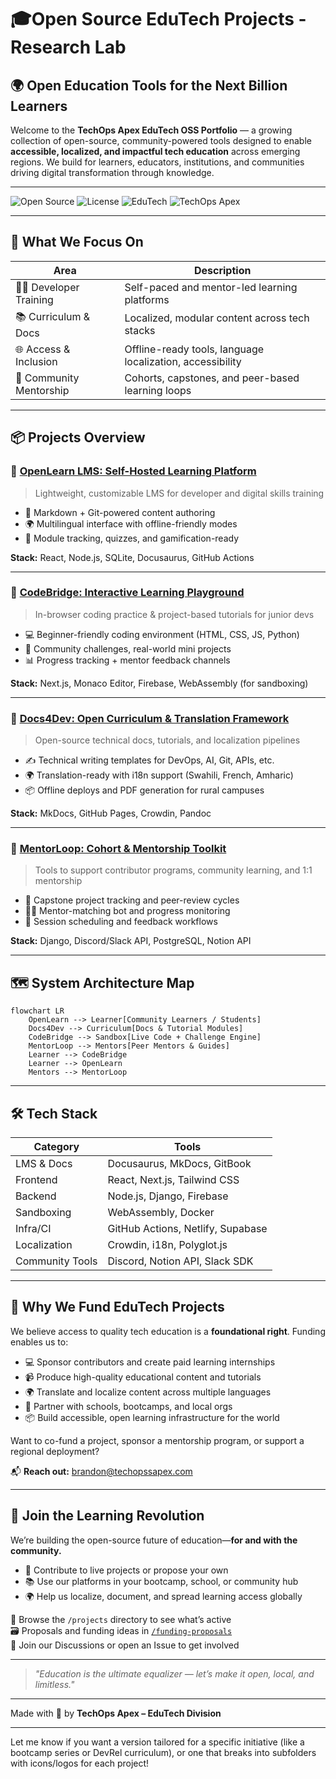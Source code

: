 # 🎓Open Source EduTech Projects - Research Lab
## 🌍 Open Education Tools for the Next Billion Learners

Welcome to the **TechOps Apex EduTech OSS Portfolio** — a growing collection of open-source, community-powered tools designed to enable **accessible, localized, and impactful tech education** across emerging regions. We build for learners, educators, institutions, and communities driving digital transformation through knowledge.

---

![Open Source](https://img.shields.io/badge/status-active-success)
![License](https://img.shields.io/badge/license-MIT-blue)
![EduTech](https://img.shields.io/badge/focus-edutech-lightgrey)
![TechOps Apex](https://img.shields.io/badge/org-TechOps%20Apex-purple)

---

## 🧠 What We Focus On

| Area                     | Description |
|--------------------------|-------------|
| 🧑‍💻 Developer Training     | Self-paced and mentor-led learning platforms |
| 📚 Curriculum & Docs      | Localized, modular content across tech stacks |
| 🌐 Access & Inclusion     | Offline-ready tools, language localization, accessibility |
| 🤝 Community Mentorship   | Cohorts, capstones, and peer-based learning loops |

---

## 📦 Projects Overview

### 🔹 [OpenLearn LMS: Self-Hosted Learning Platform](https://github.com/techopsapex/openlearn)
> Lightweight, customizable LMS for developer and digital skills training

- 📁 Markdown + Git-powered content authoring
- 🌍 Multilingual interface with offline-friendly modes
- 🧩 Module tracking, quizzes, and gamification-ready

**Stack:** React, Node.js, SQLite, Docusaurus, GitHub Actions

---

### 🔹 [CodeBridge: Interactive Learning Playground](coming-soon)
> In-browser coding practice & project-based tutorials for junior devs

- 💻 Beginner-friendly coding environment (HTML, CSS, JS, Python)
- 🎯 Community challenges, real-world mini projects
- 📊 Progress tracking + mentor feedback channels

**Stack:** Next.js, Monaco Editor, Firebase, WebAssembly (for sandboxing)

---

### 🔹 [Docs4Dev: Open Curriculum & Translation Framework](in-progress)
> Open-source technical docs, tutorials, and localization pipelines

- ✍️ Technical writing templates for DevOps, AI, Git, APIs, etc.
- 🌍 Translation-ready with i18n support (Swahili, French, Amharic)
- 📦 Offline deploys and PDF generation for rural campuses

**Stack:** MkDocs, GitHub Pages, Crowdin, Pandoc

---

### 🔹 [MentorLoop: Cohort & Mentorship Toolkit](coming-soon)
> Tools to support contributor programs, community learning, and 1:1 mentorship

- 🔁 Capstone project tracking and peer-review cycles
- 🧑‍🏫 Mentor-matching bot and progress monitoring
- 📆 Session scheduling and feedback workflows

**Stack:** Django, Discord/Slack API, PostgreSQL, Notion API

---

## 🗺️ System Architecture Map

```mermaid
flowchart LR
    OpenLearn --> Learner[Community Learners / Students]
    Docs4Dev --> Curriculum[Docs & Tutorial Modules]
    CodeBridge --> Sandbox[Live Code + Challenge Engine]
    MentorLoop --> Mentors[Peer Mentors & Guides]
    Learner --> CodeBridge
    Learner --> OpenLearn
    Mentors --> MentorLoop
```

---

## 🛠 Tech Stack

| Category        | Tools |
|----------------|-------|
| LMS & Docs     | Docusaurus, MkDocs, GitBook |
| Frontend       | React, Next.js, Tailwind CSS |
| Backend        | Node.js, Django, Firebase |
| Sandboxing     | WebAssembly, Docker |
| Infra/CI       | GitHub Actions, Netlify, Supabase |
| Localization   | Crowdin, i18n, Polyglot.js |
| Community Tools| Discord, Notion API, Slack SDK |

---

## 💸 Why We Fund EduTech Projects

We believe access to quality tech education is a **foundational right**. Funding enables us to:

- 💻 Sponsor contributors and create paid learning internships  
- 📹 Produce high-quality educational content and tutorials  
- 🌍 Translate and localize content across multiple languages  
- 🏫 Partner with schools, bootcamps, and local orgs  
- 📦 Build accessible, open learning infrastructure for the world

Want to co-fund a project, sponsor a mentorship program, or support a regional deployment?

📬 **Reach out:** [brandon@techopssapex.com](mailto:brandon@techopssapex.com)

---

## 🚀 Join the Learning Revolution

We’re building the open-source future of education—**for and with the community.**

- 🤝 Contribute to live projects or propose your own
- 📚 Use our platforms in your bootcamp, school, or community hub
- 🌍 Help us localize, document, and spread learning access globally

🔗 Browse the `/projects` directory to see what’s active  
🗃️ Proposals and funding ideas in [`/funding-proposals`](../funding-proposals)  
💬 Join our Discussions or open an Issue to get involved

---

> _"Education is the ultimate equalizer — let’s make it open, local, and limitless."_  

---

Made with 💙 by **TechOps Apex – EduTech Division**

---

Let me know if you want a version tailored for a specific initiative (like a bootcamp series or DevRel curriculum), or one that breaks into subfolders with icons/logos for each project!
